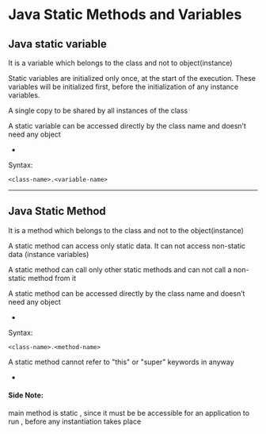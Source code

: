 # Java Static Methods and Variables

## Java static variable

It is a variable which belongs to the class and not to object(instance)

Static variables are initialized only once, at the start of the execution. These variables will be initialized first, before the initialization of any instance variables.

A single copy to be shared by all instances of the class

A static variable can be accessed directly by the class name and doesn’t need any object

-

Syntax: 

```
<class-name>.<variable-name>
```

***

## Java Static Method

It is a method which belongs to the class and not to the object(instance)

A static method can access only static data. It can not access non-static data (instance variables)

A static method can call only other static methods and can not call a non-static method from it

A static method can be accessed directly by the class name and doesn’t need any object

-

Syntax:

```
<class-name>.<method-name>
```

A static method cannot refer to "this" or "super" keywords in anyway

-

#### Side Note:

main method is static , since it must be be accessible for an application to run , before any instantiation takes place
